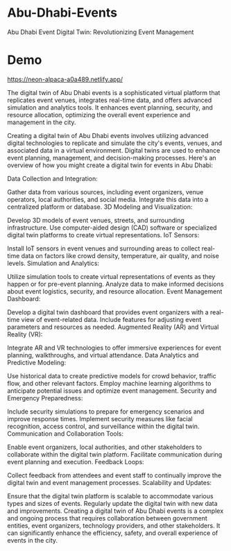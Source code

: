 # Abu-Dhabi-Events
Abu Dhabi Event Digital Twin: Revolutionizing Event Management

# Demo

https://neon-alpaca-a0a489.netlify.app/

The digital twin of Abu Dhabi events is a sophisticated virtual platform that replicates event venues, integrates real-time data, and offers advanced simulation and analytics tools. It enhances event planning, security, and resource allocation, optimizing the overall event experience and management in the city.


Creating a digital twin of Abu Dhabi events involves utilizing advanced digital technologies to replicate and simulate the city's events, venues, and associated data in a virtual environment. Digital twins are used to enhance event planning, management, and decision-making processes. Here's an overview of how you might create a digital twin for events in Abu Dhabi:

Data Collection and Integration:

Gather data from various sources, including event organizers, venue operators, local authorities, and social media.
Integrate this data into a centralized platform or database.
3D Modeling and Visualization:

Develop 3D models of event venues, streets, and surrounding infrastructure.
Use computer-aided design (CAD) software or specialized digital twin platforms to create virtual representations.
IoT Sensors:

Install IoT sensors in event venues and surrounding areas to collect real-time data on factors like crowd density, temperature, air quality, and noise levels.
Simulation and Analytics:

Utilize simulation tools to create virtual representations of events as they happen or for pre-event planning.
Analyze data to make informed decisions about event logistics, security, and resource allocation.
Event Management Dashboard:

Develop a digital twin dashboard that provides event organizers with a real-time view of event-related data.
Include features for adjusting event parameters and resources as needed.
Augmented Reality (AR) and Virtual Reality (VR):

Integrate AR and VR technologies to offer immersive experiences for event planning, walkthroughs, and virtual attendance.
Data Analytics and Predictive Modeling:

Use historical data to create predictive models for crowd behavior, traffic flow, and other relevant factors.
Employ machine learning algorithms to anticipate potential issues and optimize event management.
Security and Emergency Preparedness:

Include security simulations to prepare for emergency scenarios and improve response times.
Implement security measures like facial recognition, access control, and surveillance within the digital twin.
Communication and Collaboration Tools:

Enable event organizers, local authorities, and other stakeholders to collaborate within the digital twin platform.
Facilitate communication during event planning and execution.
Feedback Loops:

Collect feedback from attendees and event staff to continually improve the digital twin and event management processes.
Scalability and Updates:

Ensure that the digital twin platform is scalable to accommodate various types and sizes of events.
Regularly update the digital twin with new data and improvements.
Creating a digital twin of Abu Dhabi events is a complex and ongoing process that requires collaboration between government entities, event organizers, technology providers, and other stakeholders. It can significantly enhance the efficiency, safety, and overall experience of events in the city.
